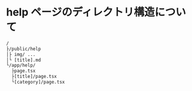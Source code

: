 # help ページのディレクトリ構造について

```txt
/
├/public/help
│├ img/ ...
│└ [title].md
└/app/help/
  ├page.tsx
  ├[title]/page.tsx
  └[category]/page.tsx
```
